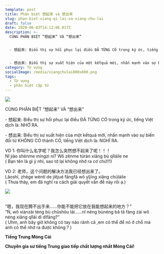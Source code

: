 ```yaml
---
template: post
title: Phân biệt 想起来 và 想出来
slug: phan-biet-xiang-qi-lai-va-xiang-chu-lai
draft: false
date: 2020-06-03T14:12:06.017Z
description: >-
  CÙNG PHÂN BIỆT “想起来” VÀ “想出来”


  - 想起来: Biểu thị sự hồi phục lại điều ĐÃ TỪNG CÓ trong ký ức, tiếng Việt dịch là: NHỚ RA.


  - 想出来: Biểu thị sự xuất hiện của một kếtquả mới, nhấn mạnh vào sự biến đổi từ KHÔNG CÓ thành CÓ, tiếng Việt dịch là: NGHĨ RA.
category: Từ vựng
socialImage: /media/xiangchulai800x800.png
tags:
  - Từ vựng
  - phân biệt cặp từ
---
```

<!--StartFragment-->

![](/media/xiangchulai800x800.png)

CÙNG PHÂN BIỆT “想起来” VÀ “想出来”

\- 想起来: Biểu thị sự hồi phục lại điều ĐÃ TỪNG CÓ trong ký ức, tiếng Việt dịch là: NHỚ RA.

\- 想出来: Biểu thị sự xuất hiện của một kếtquả mới, nhấn mạnh vào sự biến đổi từ KHÔNG CÓ thành CÓ, tiếng Việt dịch là: NGHĨ RA.

VD 1: 你叫什么名字呢？我怎么突然想不起来了呢！！！\
Nǐ jiào shénme míngzì ní? Wǒ zěnme túrán xiǎng bù qǐláile ne\
( Bạn tên là gì ý nhỉ, sao tớ lại không nhớ ra cơ chứ!!!)

VD 2: 老师，这个问题的解决方法我已经想出来了。\
Lǎoshī, zhège wèntí de jiějué fāngfǎ wǒ yǐjīng xiǎng chūláile\
( Thưa thày, em đã nghĩ ra cách giải quyết vấn đề này rồi ạ.)

![](/media/1655219_273907796067038_230035468_o.jpg)

\
“嗯，我现在腾不出手来……你能不能把它放在我能想起来的地方？”\
“Ń, wǒ xiànzài téng bù chūshǒu lái……nǐ néng bùnéng bǎ tā fàng zài wǒ néng xiǎng qǐlái dì dìfāng?”\
( Uhm, anh bây giờ không có tay nào rảnh cả ,em có thể để nó ở chỗ mà anh có thể nhớ ra được không ? )

**Tiếng Trung Móng Cái**

**Chuyên gia sư tiếng Trung giao tiếp chất lượng nhất Móng Cái!**

<!--EndFragment-->
